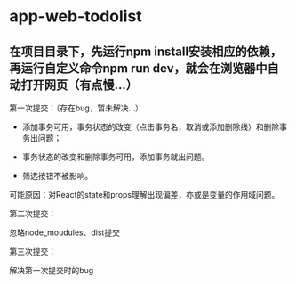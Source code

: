 # app-web-todolist

在项目目录下，先运行npm install安装相应的依赖，再运行自定义命令npm run dev，就会在浏览器中自动打开网页（有点慢...）
--


第一次提交：（存在bug，暂未解决...）

* 添加事务可用，事务状态的改变（点击事务名，取消或添加删除线）和删除事务出问题；


* 事务状态的改变和删除事务可用，添加事务就出问题。


* 筛选按钮不被影响。

可能原因：对React的state和props理解出现偏差，亦或是变量的作用域问题。



第二次提交：


忽略node_moudules、dist提交


第三次提交：


解决第一次提交时的bug
